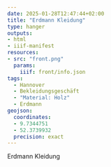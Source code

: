 ```yaml
---
date: 2025-01-28T12:47:44+02:00
title: "Erdmann Kleidung"
type: hanger
outputs:
- html
- iiif-manifest
resources:
- src: "front.png"
  params:
    iiif: front/info.json
tags:
  - Hannover
  - Bekleidungsgeschäft
  - "Material: Holz"
  - Erdmann
geojson:
  coordinates:
  - 9.7344751
  - 52.3739932
  precision: exact
---
```

Erdmann
Kleidung
